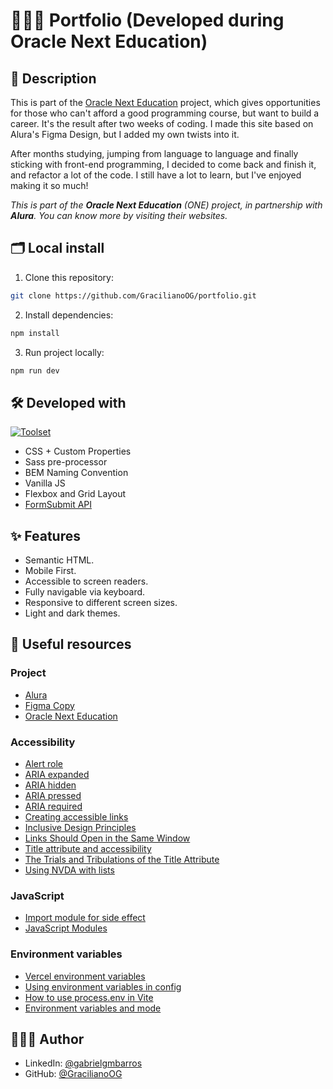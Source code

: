 # 👨🏻‍💻 Portfolio (Developed during Oracle Next Education)

## 📖 Description

This is part of the [Oracle Next Education](https://www.oracle.com/br/education/oracle-next-education/) project, which gives opportunities for those who can't afford a good programming course, but want to build a career. It's the result after two weeks of coding. I made this site based on Alura's Figma Design, but I added my own twists into it.

After months studying, jumping from language to language and finally sticking with front-end programming, I decided to come back and finish it, and refactor a lot of the code. I still have a lot to learn, but I've enjoyed making it so much!

_This is part of the **Oracle Next Education** (ONE) project, in partnership with **Alura**. You can know more by visiting their websites._

## 🗂️ Local install

1. Clone this repository:

```bash
git clone https://github.com/GracilianoOG/portfolio.git
```

2. Install dependencies:

```bash
npm install
```

3. Run project locally:

```bash
npm run dev
```

## 🛠️ Developed with

[![Toolset](https://skillicons.dev/icons?i=vite,sass,js,css,html,vscode)](https://skillicons.dev)

- CSS + Custom Properties
- Sass pre-processor
- BEM Naming Convention
- Vanilla JS
- Flexbox and Grid Layout
- [FormSubmit API](https://formsubmit.co/)

## ✨ Features

- Semantic HTML.
- Mobile First.
- Accessible to screen readers.
- Fully navigable via keyboard.
- Responsive to different screen sizes.
- Light and dark themes.

## 🔗 Useful resources

### Project

- [Alura](https://www.alura.com.br/)
- [Figma Copy](https://www.figma.com/file/UUADSjtWCQK4cJT5aIqIs0/Challenge-Front-end-Portf%C3%B3lio---Pessoal?node-id=0%3A1&t=PwUq6ijriVYHcwFP-1)
- [Oracle Next Education](https://www.oracle.com/br/education/oracle-next-education/)

### Accessibility

- [Alert role](https://developer.mozilla.org/en-US/docs/Web/Accessibility/ARIA/Roles/alert_role)
- [ARIA expanded](https://developer.mozilla.org/en-US/docs/Web/Accessibility/ARIA/Attributes/aria-expanded)
- [ARIA hidden](https://developer.mozilla.org/en-US/docs/Web/Accessibility/ARIA/Attributes/aria-hidden)
- [ARIA pressed](https://developer.mozilla.org/en-US/docs/Web/Accessibility/ARIA/Attributes/aria-pressed)
- [ARIA required](https://developer.mozilla.org/en-US/docs/Web/Accessibility/ARIA/Attributes/aria-required)
- [Creating accessible links](https://www.a11yproject.com/posts/creating-valid-and-accessible-links/)
- [Inclusive Design Principles](https://inclusivedesignprinciples.info/)
- [Links Should Open in the Same Window](https://medium.com/the-metric/links-should-open-in-the-same-window-447da3ae59ba)
- [Title attribute and accessibility](https://www.tpgi.com/using-the-html-title-attribute/)
- [The Trials and Tribulations of the Title Attribute](https://www.24a11y.com/2017/the-trials-and-tribulations-of-the-title-attribute/)
- [Using NVDA with lists](https://blog.pope.tech/2025/03/02/using-nvda-with-lists/)

### JavaScript

- [Import module for side effect](https://developer.mozilla.org/en-US/docs/Web/JavaScript/Reference/Statements/import#import_a_module_for_its_side_effects_only)
- [JavaScript Modules](https://developer.mozilla.org/en-US/docs/Web/JavaScript/Guide/Modules)

### Environment variables

- [Vercel environment variables](https://vercel.com/docs/environment-variables)
- [Using environment variables in config](https://vite.dev/config/#using-environment-variables-in-config)
- [How to use process.env in Vite](https://dev.to/whchi/how-to-use-processenv-in-vite-ho9)
- [Environment variables and mode](https://vite.dev/guide/env-and-mode)

## 🧑🏻‍💻 Author

- LinkedIn: [@gabrielgmbarros](https://www.linkedin.com/in/gabrielgmbarros)
- GitHub: [@GracilianoOG](https://github.com/GracilianoOG)
